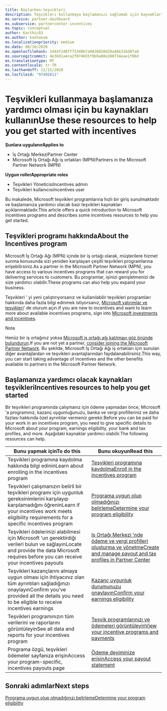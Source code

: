 ```yaml
---
title: Başlarken-teşvikleri
description: Teşvikleri kullanmaya başlamanızı sağlamak için kaynakları bulun. Adımlar, uygunluk gereksinimlerini karşıladığını ve banka, vergi ve ödeme ayrıntılarını göndermenizi içerir.
ms.service: partner-dashboard
ms.subservice: partnercenter-incentives
ms.topic: conceptual
author: Karthic83
ms.author: kashanum
ms.localizationpriority: medium
ms.date: 08/10/2020
ms.openlocfilehash: 2444f2d6ff75340b7a9826828d28a4bb316d87a8
ms.sourcegitcommit: 4e36d1a4ca2f074b55f9b9a08e300734eae1f06d
ms.translationtype: MT
ms.contentlocale: tr-TR
ms.lasthandoff: 12/15/2020
ms.locfileid: "97492611"
---
```

# <a name="use-these-resources-to-help-you-get-started-with-incentives"></a><span data-ttu-id="24571-104">Teşvikleri kullanmaya başlamanıza yardımcı olması için bu kaynakları kullanın</span><span class="sxs-lookup"><span data-stu-id="24571-104">Use these resources to help you get started with incentives</span></span>

<span data-ttu-id="24571-105">**Şunlara uygulanır**</span><span class="sxs-lookup"><span data-stu-id="24571-105">**Applies to**</span></span>

- <span data-ttu-id="24571-106">İş Ortağı Merkezi</span><span class="sxs-lookup"><span data-stu-id="24571-106">Partner Center</span></span>
- <span data-ttu-id="24571-107">Microsoft İş Ortağı Ağı iş ortakları (MPN)</span><span class="sxs-lookup"><span data-stu-id="24571-107">Partners in the Microsoft Partner Network (MPN)</span></span>

<span data-ttu-id="24571-108">**Uygun roller**</span><span class="sxs-lookup"><span data-stu-id="24571-108">**Appropriate roles**</span></span>

- <span data-ttu-id="24571-109">Teşvikleri Yöneticisi</span><span class="sxs-lookup"><span data-stu-id="24571-109">Incentives admin</span></span>
- <span data-ttu-id="24571-110">Teşvikleri kullanıcısı</span><span class="sxs-lookup"><span data-stu-id="24571-110">Incentives user</span></span>

<span data-ttu-id="24571-111">Bu makalede, Microsoft teşvikleri programlarına hızlı bir giriş sunulmaktadır ve başlamanıza yardımcı olacak bazı teşvikleri kaynakları açıklanmaktadır.</span><span class="sxs-lookup"><span data-stu-id="24571-111">This article offers a quick introduction to Microsoft incentives programs and describes some incentives resources to help you get started.</span></span>

## <a name="about-the-incentives-program"></a><span data-ttu-id="24571-112">Teşvikleri programı hakkında</span><span class="sxs-lookup"><span data-stu-id="24571-112">About the Incentives program</span></span>

<span data-ttu-id="24571-113">Microsoft İş Ortağı Ağı (MPN) içinde bir iş ortağı olarak, müşterilere hizmet sunma konusunda sizi yeniden karşılayan çeşitli teşvikleri programlarına erişebilirsiniz.</span><span class="sxs-lookup"><span data-stu-id="24571-113">As a partner in the Microsoft Partner Network (MPN), you have access to various incentives programs that can reward you for delivering services to customers.</span></span> <span data-ttu-id="24571-114">Bu programlar, işinizi genişletmenizi de size yardımcı olabilir.</span><span class="sxs-lookup"><span data-stu-id="24571-114">These programs can also help you expand your business.</span></span>

<span data-ttu-id="24571-115">Teşvikleri ' yi yeni çalıştırıyorsanız ve kullanılabilir teşvikleri programları hakkında daha fazla bilgi edinmek istiyorsanız, [Microsoft yatırımlar ve teşvikleri](https://partner.microsoft.com/membership/partner-incentives)' de oturum açın.</span><span class="sxs-lookup"><span data-stu-id="24571-115">If you are new to incentives and want to learn more about available incentives programs, sign into [Microsoft investments and incentives](https://partner.microsoft.com/membership/partner-incentives).</span></span>

> [!NOTE]
> <span data-ttu-id="24571-116">Henüz bir iş ortağınız yoksa [Microsoft iş ortağı ağı katılmayı göz önünde bulundurun](https://partner.microsoft.com/membership).</span><span class="sxs-lookup"><span data-stu-id="24571-116">If you are not yet a partner, [consider joining the Microsoft Partner Network](https://partner.microsoft.com/membership).</span></span> <span data-ttu-id="24571-117">Bu şekilde, Microsoft İş Ortağı Ağı iş ortakları için sunulan diğer avantajlardan ve teşvikleri avantajlarından faydalanabilirsiniz.</span><span class="sxs-lookup"><span data-stu-id="24571-117">This way, you can start taking advantage of incentives and the other benefits available to partners in the Microsoft Partner Network.</span></span>  

## <a name="incentives-resources-to-help-you-get-started"></a><span data-ttu-id="24571-118">Başlamanıza yardımcı olacak kaynakları teşvikleri</span><span class="sxs-lookup"><span data-stu-id="24571-118">Incentives resources to help you get started</span></span>

<span data-ttu-id="24571-119">Bir teşvikleri programında çalışmanız için ödeme yapmadan önce, Microsoft 'a programınız, kazanç uygunluğunuzu, banka ve vergi profilleriniz ve daha fazlası hakkında özel ayrıntılar vermeniz gerekir.</span><span class="sxs-lookup"><span data-stu-id="24571-119">Before you can be paid for your work in an incentives program, you need to give specific details to Microsoft about your program, earnings eligibility, your bank and tax profiles, and more.</span></span> <span data-ttu-id="24571-120">Aşağıdaki kaynaklar yardımcı olabilir.</span><span class="sxs-lookup"><span data-stu-id="24571-120">The following resources can help.</span></span>

|  <span data-ttu-id="24571-121">**Bunu yapmak için**</span><span class="sxs-lookup"><span data-stu-id="24571-121">**To do this**</span></span>  |  <span data-ttu-id="24571-122">**Bunu okuyun**</span><span class="sxs-lookup"><span data-stu-id="24571-122">**Read this**</span></span>  |
|--------------|-----------|
| <span data-ttu-id="24571-123">Teşvikleri programına kaydolma hakkında bilgi edinin</span><span class="sxs-lookup"><span data-stu-id="24571-123">Learn about enrolling in the incentives program</span></span> | [<span data-ttu-id="24571-124">Teşvikleri programına kaydolma</span><span class="sxs-lookup"><span data-stu-id="24571-124">Enroll in the incentives program</span></span>](incentives-enroll.md)  |
| <span data-ttu-id="24571-125">Teşvikleri çalışmanızın belirli bir teşvikleri programı için uygunluk gereksinimlerini karşılayıp karşılamadığını öğrenin</span><span class="sxs-lookup"><span data-stu-id="24571-125">Learn if your incentives work meets eligibility requirements for a specific incentives program</span></span> | [<span data-ttu-id="24571-126">Programa uygun olup olmadığınızı belirleme</span><span class="sxs-lookup"><span data-stu-id="24571-126">Determine your program eligibility</span></span>](incentives-determined-your-program-eligibility.md)  |
| <span data-ttu-id="24571-127">Teşvikleri ödelerinizi alabilmesi için Microsoft 'un gerektirdiği verileri bulun ve sağlayın</span><span class="sxs-lookup"><span data-stu-id="24571-127">Locate and provide the data Microsoft requires before you can receive your incentives payouts</span></span> | [<span data-ttu-id="24571-128">Iş Ortağı Merkezi 'nde ödeme ve vergi profilleri oluşturma ve yönetme</span><span class="sxs-lookup"><span data-stu-id="24571-128">Create and manage payout and tax profiles in Partner Center</span></span>](incentives-create-and-manage-your-payout-and-tax-profiles.md)  |
| <span data-ttu-id="24571-129">Teşvikleri kazançlarını almaya uygun olması için ihtiyacınız olan tüm ayrıntıları sağladığınızı onaylayın</span><span class="sxs-lookup"><span data-stu-id="24571-129">Confirm you’ve provided all the details you need to be eligible to receive incentives earnings</span></span> | [<span data-ttu-id="24571-130">Kazanç uygunluk durumunuzu onaylayın</span><span class="sxs-lookup"><span data-stu-id="24571-130">Confirm your earnings eligibility</span></span>](incentives-confirm-your-earnings-eligibility.md)  |
| <span data-ttu-id="24571-131">Teşvikleri programınızın tüm verilerini ve raporlarını görüntüleyin</span><span class="sxs-lookup"><span data-stu-id="24571-131">See all data and reports for your incentives program</span></span> | [<span data-ttu-id="24571-132">Teşvik programlarınızı ve ödemeleri görüntüleyin</span><span class="sxs-lookup"><span data-stu-id="24571-132">View your incentive programs and payments</span></span>](understand-incentive-payouts.md)  |
| <span data-ttu-id="24571-133">Programa özgü, teşvikleri ödemeler sayfanıza erişin</span><span class="sxs-lookup"><span data-stu-id="24571-133">Access your program-specific, incentives payouts page</span></span> | [<span data-ttu-id="24571-134">Ödeme deyiminize erişin</span><span class="sxs-lookup"><span data-stu-id="24571-134">Access your payout statement</span></span>](payout-statement.md)  |

## <a name="next-steps"></a><span data-ttu-id="24571-135">Sonraki adımlar</span><span class="sxs-lookup"><span data-stu-id="24571-135">Next steps</span></span>

[<span data-ttu-id="24571-136">Programa uygun olup olmadığınızı belirleme</span><span class="sxs-lookup"><span data-stu-id="24571-136">Determine your program eligibility</span></span>](incentives-determined-your-program-eligibility.md)